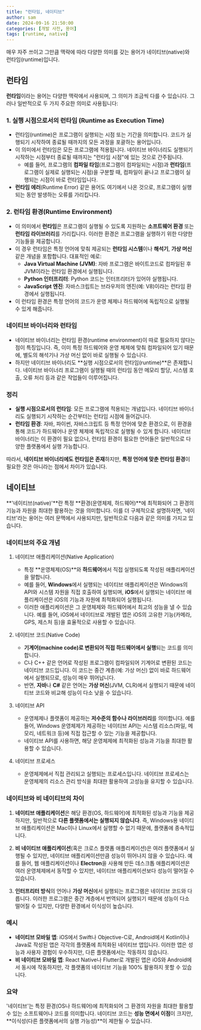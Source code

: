 ```yaml
---
title: "런타임, 네이티브"
author: sam
date: 2024-09-16 21:50:00
categories: [개발 사전, 용어]
tags: [runtime, native]
---
```


매우 자주 쓰이고 그만큼 맥락에 따라 다양한 의미를 갖는 용어가 네이티브(native)와 런타임(runtime)입니다.

## 런타임

**런타임**이라는 용어는 다양한 맥락에서 사용되며, 그 의미가 조금씩 다를 수 있습니다. 그러나 일반적으로 두 가지 주요한 의미로 사용됩니다:

### 1. 실행 시점으로서의 런타임 (Runtime as Execution Time)
   - 런타임(runtime)은 프로그램이 실행되는 시점 또는 기간을 의미합니다. 코드가 실행되기 시작하여 종료될 때까지의 모든 과정을 포괄하는 용어입니다.
   - 이 의미에서 런타임은 모든 프로그램에 적용됩니다. 네이티브 바이너리도 실행되기 시작하는 시점부터 종료될 때까지는 "런타임 시점"에 있는 것으로 간주됩니다.
     - 예를 들어, 프로그램의 **컴파일 타임**(프로그램이 컴파일되는 시점)과 **런타임**(프로그램이 실제로 실행되는 시점)을 구분할 때, 컴파일이 끝나고 프로그램이 실행되는 시점이 바로 런타임입니다.
   - **런타임 에러**(Runtime Error) 같은 용어도 여기에서 나온 것으로, 프로그램이 실행되는 동안 발생하는 오류를 가리킵니다.

### 2. 런타임 환경(Runtime Environment)
   - 이 의미에서 **런타임**은 프로그램이 실행될 수 있도록 지원하는 **소프트웨어 환경** 또는 **런타임 라이브러리**를 가리킵니다. 이러한 환경은 프로그램을 실행하기 위한 다양한 기능들을 제공합니다.
   - 이 경우 런타임은 특정 언어에 맞춰 제공되는 **런타임 시스템**이나 **해석기**, **가상 머신** 같은 개념을 포함합니다. 대표적인 예로:
     - **Java Virtual Machine (JVM)**: 자바 프로그램은 바이트코드로 컴파일된 후 JVM이라는 런타임 환경에서 실행됩니다.
     - **Python 인터프리터**: Python 코드는 인터프리터가 있어야 실행됩니다.
     - **JavaScript 엔진**: 자바스크립트는 브라우저의 엔진(예: V8)이라는 런타임 환경에서 실행됩니다.
   - 이 런타임 환경은 특정 언어의 코드가 운영 체제나 하드웨어에 독립적으로 실행될 수 있게 해줍니다.

### 네이티브 바이너리와 런타임
- 네이티브 바이너리는 런타임 환경(runtime environment)이 따로 필요하지 않다는 점이 특징입니다. 즉, 이미 특정 하드웨어와 운영 체제에 맞춰 컴파일되어 있기 때문에, 별도의 해석기나 가상 머신 없이 바로 실행될 수 있습니다.
- 하지만 네이티브 바이너리도 **실행 시점으로서의 런타임(runtime)**은 존재합니다. 네이티브 바이너리 프로그램이 실행될 때의 런타임 동안 메모리 할당, 시스템 호출, 오류 처리 등과 같은 작업들이 이루어집니다.

### 정리
- **실행 시점으로서의 런타임**: 모든 프로그램에 적용되는 개념입니다. 네이티브 바이너리도 실행되기 시작하는 순간부터는 런타임 시점에 들어갑니다.
- **런타임 환경**: 자바, 파이썬, 자바스크립트 등 특정 언어에 맞춘 환경으로, 이 환경을 통해 코드가 하드웨어나 운영 체제에 독립적으로 실행될 수 있게 합니다. 네이티브 바이너리는 이 환경이 필요 없으나, 런타임 환경이 필요한 언어들은 일반적으로 다양한 플랫폼에서 실행 가능합니다.

따라서, **네이티브 바이너리에도 런타임은 존재**하지만, **특정 언어에 맞춘 런타임 환경**이 필요한 것은 아니라는 점에서 차이가 있습니다.

## 네이티브 

**'네이티브(native)'**란 특정 **환경(운영체제, 하드웨어)**에 최적화되어 그 환경의 기능과 자원을 최대한 활용하는 것을 의미합니다. 이를 더 구체적으로 설명하자면, '네이티브'라는 용어는 여러 문맥에서 사용되지만, 일반적으로 다음과 같은 의미를 가지고 있습니다.

### 네이티브의 주요 개념

1. 네이티브 애플리케이션(Native Application)
   - 특정 **운영체제(OS)**와 **하드웨어**에서 직접 실행되도록 작성된 애플리케이션을 말합니다.
   - 예를 들어, **Windows**에서 실행되는 네이티브 애플리케이션은 Windows의 API와 시스템 자원을 직접 호출하여 실행되며, **iOS**에서 실행되는 네이티브 애플리케이션은 iOS의 기능과 자원에 최적화되어 실행됩니다.
   - 이러한 애플리케이션은 그 운영체제와 하드웨어에서 최고의 성능을 낼 수 있습니다. 예를 들어, iOS에서 네이티브로 개발된 앱은 iOS의 고유한 기능(카메라, GPS, 제스처 등)을 효율적으로 사용할 수 있습니다.

2. 네이티브 코드(Native Code)
   - **기계어(machine code)로 변환되어 직접 하드웨어에서 실행**되는 코드를 의미합니다.
   - C나 C++ 같은 언어로 작성된 프로그램이 컴파일되어 기계어로 변환된 코드는 네이티브 코드입니다. 이 코드는 중간 계층(예: 가상 머신) 없이 바로 하드웨어에서 실행되므로, 성능이 매우 뛰어납니다.
   - 반면, **자바**나 **C#** 같은 언어는 **가상 머신**(JVM, CLR)에서 실행되기 때문에 네이티브 코드와 비교해 성능이 다소 낮을 수 있습니다.

3. 네이티브 API
   - 운영체제나 플랫폼이 제공하는 **저수준의 함수나 라이브러리**를 의미합니다. 예를 들어, Windows 운영체제가 제공하는 네이티브 API는 시스템 리소스(파일, 메모리, 네트워크 등)에 직접 접근할 수 있는 기능을 제공합니다.
   - 네이티브 API를 사용하면, 해당 운영체제에 최적화된 성능과 기능을 최대한 활용할 수 있습니다.

4. 네이티브 프로세스
   - 운영체제에서 직접 관리되고 실행되는 프로세스입니다. 네이티브 프로세스는 운영체제의 리소스 관리 방식을 최대한 활용하여 고성능을 유지할 수 있습니다.

### 네이티브와 비 네이티브의 차이

1. **네이티브 애플리케이션**은 해당 환경(OS, 하드웨어)에 최적화된 성능과 기능을 제공하지만, 일반적으로 **다른 플랫폼에서는 실행되지 않습니다**. 즉, Windows용 네이티브 애플리케이션은 Mac이나 Linux에서 실행할 수 없기 때문에, 플랫폼에 종속적입니다.

2. **비 네이티브 애플리케이션**(혹은 크로스 플랫폼 애플리케이션)은 여러 플랫폼에서 실행될 수 있지만, 네이티브 애플리케이션만큼 성능이 뛰어나지 않을 수 있습니다. 예를 들어, 웹 애플리케이션이나 **Electron**을 사용해 만든 데스크톱 애플리케이션은 여러 운영체제에서 동작할 수 있지만, 네이티브 애플리케이션보다 성능이 떨어질 수 있습니다.

3. **인터프리터 방식**의 언어나 **가상 머신**에서 실행되는 프로그램은 네이티브 코드와 다릅니다. 이러한 프로그램은 중간 계층에서 번역되어 실행되기 때문에 성능이 다소 떨어질 수 있지만, 다양한 환경에서 이식성이 높습니다.

### 예시
- **네이티브 모바일 앱**: iOS에서 Swift나 Objective-C로, Android에서 Kotlin이나 Java로 작성된 앱은 각각의 플랫폼에 최적화된 네이티브 앱입니다. 이러한 앱은 성능과 사용자 경험이 우수하지만, 다른 플랫폼에서는 작동하지 않습니다.
- **비 네이티브 모바일 앱**: React Native나 Flutter로 개발된 앱은 iOS와 Android에서 동시에 작동하지만, 각 플랫폼의 네이티브 기능을 100% 활용하지 못할 수 있습니다.

### 요약
'네이티브'는 특정 환경(OS나 하드웨어)에 최적화되어 그 환경의 자원을 최대한 활용할 수 있는 소프트웨어나 코드를 의미합니다. 네이티브 코드는 **성능 면에서 이점**이 크지만, **이식성(다른 플랫폼에서의 실행 가능성)**이 제한될 수 있습니다.